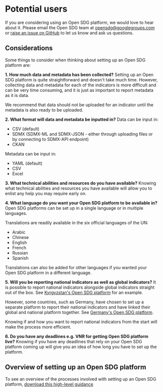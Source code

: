 <h1>Potential users</h1>

If you are considering using an Open SDG platform, we would love to hear about it. Please email the Open SDG team at [opensdg@googlegroups.com](mailto:opensdg@googlegroups.com) or [raise an issue on GitHub](https://github.com/open-sdg/open-sdg/issues/new) to let us know and ask us questions.

## Considerations

Some things to consider when thinking about setting up an Open SDG platform are:

**1. How much data and metadata has been collected?**
Setting up an Open SDG platform is quite straightforward and doesn't take much time. However, collecting data and metadata for each of the indicators is more difficult and can be very time consuming, and it is just as important to report metadata as it is data.

We recommend that data should not be uploaded for an indicator until the metadata is also ready to be uploaded.

**2. What format will data and metadata be inputted in?**
Data can be input in:

- CSV (default)
- SDMX (SDMX-ML and SDMX-JSON - either through uploading files or by connecting to SDMX-API endpoint)
- CKAN

Metadata can be input in:

- YAML (default)
- CSV
- Excel

**3. What technical abilities and resources do you have available?**
Knowing what technical abilities and resources you have available will allow you to enlist any help you may require early on.

**4. What language do you want your Open SDG platform to be available in?**
Open SDG platforms can be set up in a single language or in multiple languages.

Translations are readily available in the six official languages of the UN:

- Arabic
- Chinese
- English
- French
- Russian
- Spanish

Translations can also be added for other languages if you wanted your Open SDG platform in a different language.

**5. Will you be reporting national indicators as well as global indicators?**
It is possible to report national indicators alongside global indicators straight out of the box. See [Kyrgyzstan's Open SDG platform](https://sustainabledevelopment-kyrgyzstan.github.io/en/2/) for an example.

However, some countries, such as Germany, have chosen to set up a separate platform to report their national indicators and have linked their global and national platform together. See [Germany's Open SDG platform](https://sustainabledevelopment-deutschland.github.io/en/2/).

Knowing if and how you want to report national indicators from the start will make the process more efficient.

**6. Do you have any deadlines e.g. VNR for getting Open SDG platform live?**
Knowing if you have any deadlines that rely on your Open SDG platform coming up will give you an idea of how long you have to set up the platform.

## Overview of setting up an Open SDG platform
To see an overview of the processes involved with setting up an Open SDG platform, [download this high-level guidance](https://github.com/open-sdg/open-sdg/blob/new-country-considerations/docs/platform_process-v1.pdf?raw=1)
